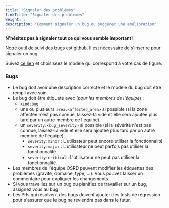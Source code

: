 ```yaml
---
title: "Signaler des problèmes"
linkTitle: "Signaler des problèmes"
weight: 5
description: "Comment signaler un bug ou suggérer une amélioration"
---
```


**N'hésitez pas à signaler tout ce qui vous semble important !**

Notre outil de suivi des bugs est [github](https://github.com/OpenRailAssociation/osrd/issues). Il est nécessaire de s'inscrire pour signaler un bug.

Suivez [ce lien](https://github.com/OpenRailAssociation/osrd/issues/new/choose) et choisissez le modèle qui correspond à votre cas de figure.

### Bugs

- Le bug doit avoir une description correcte et le modèle du bug doit être rempli avec soin.
- Le bug doit être étiqueté avec (_pour les membres de l'équipe_) :
  - `kind:bug`
  - une ou plusieurs `area:<affected_area>` si possible (si la zone affectée n'est pas connue, laissez-la vide et elle sera ajoutée plus tard par un autre membre de l'équipe).
  - un `severity:<bug_severity>` si possible (si la sévérité n'est pas connue, laissez-la vide et elle sera ajoutée plus tard par un autre membre de l'équipe).
    - `severity:minor` : L'utilisateur peut encore utiliser la fonctionnalité.
    - `severity:major` : L'utilisateur ne peut parfois pas utiliser la fonctionnalité.
    - `severity:critical` : L'utilisateur ne peut pas utiliser la fonctionnalité.
- Les membres de l'équipe OSRD peuvent modifier les étiquettes des problèmes (gravité, domaine, type, ...).
  Vous pouvez laisser un commentaire pour expliquer les changements.
- Si vous travaillez sur un bug ou planifiez de travailler sur un bug, assignez vous au bug.
- Les PRs qui résolvent des bugs doivent ajouter des tests de régression pour s'assurer que le bug ne reviendra pas dans le futur.
